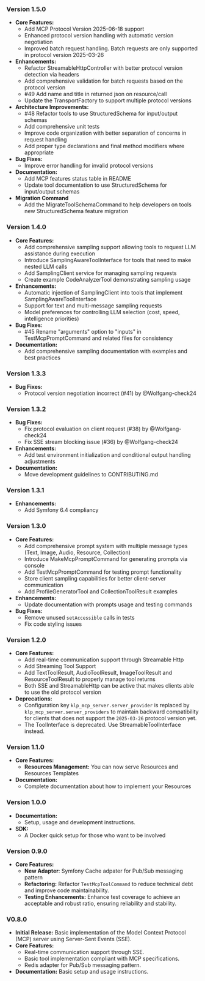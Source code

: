 ### Version 1.5.0
- **Core Features:**
  - Add MCP Protocol Version 2025-06-18 support
  - Enhanced protocol version handling with automatic version negotiation
  - Improved batch request handling. Batch requests are only supported in protocol version 2025-03-26
- **Enhancements:**
  - Refactor StreamableHttpController with better protocol version detection via headers
  - Add comprehensive validation for batch requests based on the protocol version
  - #49 Add name and title in returned json on resource/call
  - Update the TransportFactory to support multiple protocol versions
- **Architecture Improvements:**
  - #48 Refactor tools to use StructuredSchema for input/output schemas
  - Add comprehensive unit tests
  - Improve code organization with better separation of concerns in request handling
  - Add proper type declarations and final method modifiers where appropriate
- **Bug Fixes:**
  - Improve error handling for invalid protocol versions
- **Documentation:**
  - Add MCP features status table in README
  - Update tool documentation to use StructuredSchema for input/output schemas
- **Migration Command**
  - Add the MigrateToolSchemaCommand to help developers on tools new StructuredSchema feature migration

### Version 1.4.0
- **Core Features:**
  - Add comprehensive sampling support allowing tools to request LLM assistance during execution
  - Introduce SamplingAwareToolInterface for tools that need to make nested LLM calls
  - Add SamplingClient service for managing sampling requests
  - Create example CodeAnalyzerTool demonstrating sampling usage
- **Enhancements:**
  - Automatic injection of SamplingClient into tools that implement SamplingAwareToolInterface
  - Support for text and multi-message sampling requests
  - Model preferences for controlling LLM selection (cost, speed, intelligence priorities)
- **Bug Fixes:**
  - #45 Rename "arguments" option to "inputs" in TestMcpPromptCommand and related files for consistency
- **Documentation:**
  - Add comprehensive sampling documentation with examples and best practices

### Version 1.3.3
- **Bug Fixes:**
  - Protocol version negotiation incorrect (#41) by @Wolfgang-check24

### Version 1.3.2
- **Bug Fixes:**
  - Fix protocol evaluation on client request (#38) by @Wolfgang-check24
  - Fix SSE stream blocking issue (#36) by @Wolfgang-check24
- **Enhancements:**
  - Add test environment initialization and conditional output handling adjustments
- **Documentation:**
  - Move development guidelines to CONTRIBUTING.md

### Version 1.3.1
- **Enhancements:**
  - Add Symfony 6.4 compliancy

### Version 1.3.0

- **Core Features:**
  - Add comprehensive prompt system with multiple message types (Text, Image, Audio, Resource, Collection)
  - Introduce MakeMcpPromptCommand for generating prompts via console
  - Add TestMcpPromptCommand for testing prompt functionality
  - Store client sampling capabilities for better client-server communication
  - Add ProfileGeneratorTool and CollectionToolResult examples
- **Enhancements:**
   - Update documentation with prompts usage and testing commands
- **Bug Fixes:**
  - Remove unused `setAccessible` calls in tests
  - Fix code styling issues
         
### Version 1.2.0

- **Core Features:**
  - Add real-time communication support through Streamable Http
  - Add Streaming Tool Support
  - Add TextToolResult, AudioToolResult, ImageToolResult and ResourceToolResult to properly manage tool returns
  - Both SSE and StreamableHttp can be active that makes clients able to use the old protocol version
- **Deprecations:**
  - Configuration key `klp_mcp_server.server_provider` is replaced by `klp_mcp_server.server_providers` to maintain backward compatibility
  for clients that does not support the `2025-03-26` protocol version yet.
  - The ToolInterface is deprecated. Use StreamableToolInterface instead.

### Version 1.1.0

- **Core Features:**
  - **Resources Management:** You can now serve Resources and Resources Templates
- **Documentation:**
  - Complete documentation about how to implement your Resources

### Version 1.0.0

- **Documentation:**
  - Setup, usage and development instructions.
- **SDK:**
  - A Docker quick setup for those who want to be involved

### Version 0.9.0

- **Core Features:**
  - **New Adapter**: Symfony Cache adpater for Pub/Sub messaging pattern
  - **Refactoring:** Refactor `TestMcpToolCommand` to reduce technical debt and improve code maintainability.
  - **Testing Enhancements:** Enhance test coverage to achieve an acceptable and robust ratio, ensuring reliability and stability.


### V0.8.0
- **Initial Release:**
  Basic implementation of the Model Context Protocol (MCP) server using Server-Sent Events (SSE).
- **Core Features:**
  - Real-time communication support through SSE.
  - Basic tool implementation compliant with MCP specifications.
  - Redis adapter for Pub/Sub messaging pattern.
- **Documentation:** Basic setup and usage instructions.
